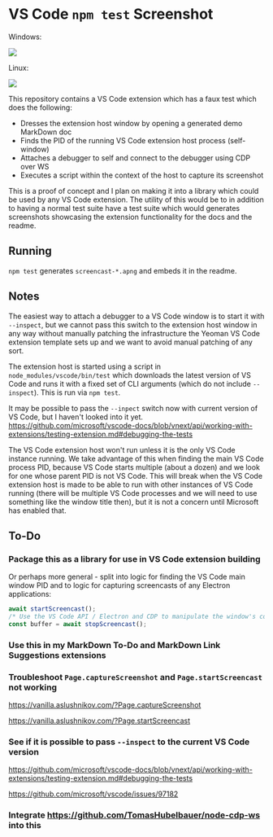 # VS Code `npm test` Screenshot

Windows:

<!-- screencast win32 -->
![](screencast-2020-05-04T19-28-28.896Z-win32.apng)
<!-- /screencast win32 -->

Linux:

<!-- screencast linux -->
![](screencast-2020-05-07T20-29-41.103Z-linux.apng)
<!-- /screencast linux -->

This repository contains a VS Code extension which has a faux test which does
the following:

- Dresses the extension host window by opening a generated demo MarkDown doc
- Finds the PID of the running VS Code extension host process (self-window)
- Attaches a debugger to self and connect to the debugger using CDP over WS
- Executes a script within the context of the host to capture its screenshot

This is a proof of concept and I plan on making it into a library which could be
used by any VS Code extension. The utility of this would be to in addition to
having a normal test suite have a test suite which would generates screenshots
showcasing the extension functionality for the docs and the readme.

## Running

`npm test` generates `screencast-*.apng` and embeds it in the readme.

## Notes

The easiest way to attach a debugger to a VS Code window is to start it with
`--inspect`, but we cannot pass this switch to the extension host window in any
way without manually patching the infrastructure the Yeoman VS Code extension
template sets up and we want to avoid manual patching of any sort.

The extension host is started using a script in `node_modules/vscode/bin/test`
which downloads the latest version of VS Code and runs it with a fixed set of
CLI arguments (which do not include `--inspect`). This is run via `npm test`.

It may be possible to pass the `--inpect` switch now with current version of VS
Code, but I haven't looked into it yet.
https://github.com/microsoft/vscode-docs/blob/vnext/api/working-with-extensions/testing-extension.md#debugging-the-tests

The VS Code extension host won't run unless it is the only VS Code instance
running. We take advantage of this when finding the main VS Code process PID,
because VS Code starts multiple (about a dozen) and we look for one whose parent
PID is not VS Code. This will break when the VS Code extension host is made to
be able to run with other instances of VS Code running (there will be multiple
VS Code processes and we will need to use something like the window title then),
but it is not a concern until Microsoft has enabled that.

## To-Do

### Package this as a library for use in VS Code extension building

Or perhaps more general - split into logic for finding the VS Code main window
PID and to logic for capturing screencasts of any Electron applications:

```js
await startScreencast();
/* Use the VS Code API / Electron and CDP to manipulate the window's contents */
const buffer = await stopScreencast();
```

### Use this in my MarkDown To-Do and MarkDown Link Suggestions extensions

### Troubleshoot `Page.captureScreenshot` and `Page.startScreencast` not working

https://vanilla.aslushnikov.com/?Page.captureScreenshot

https://vanilla.aslushnikov.com/?Page.startScreencast

### See if it is possible to pass `--inspect` to the current VS Code version

https://github.com/microsoft/vscode-docs/blob/vnext/api/working-with-extensions/testing-extension.md#debugging-the-tests

https://github.com/microsoft/vscode/issues/97182

### Integrate https://github.com/TomasHubelbauer/node-cdp-ws into this
